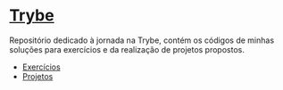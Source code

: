 # [Trybe](https://github.com/betrybe)

Repositório dedicado à jornada na Trybe, contém os códigos de minhas soluções para exercícios e da realização de projetos propostos.

- [Exercícios](https://github.com/palenske/Trybe/tree/main/trybe-exercises)
- [Projetos](https://github.com/palenske/Trybe/tree/main/trybe-projects)
